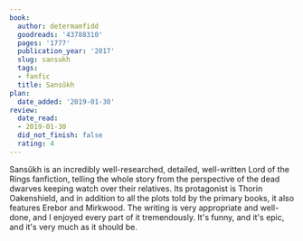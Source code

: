 ```yaml
---
book:
  author: determamfidd
  goodreads: '43788310'
  pages: '1777'
  publication_year: '2017'
  slug: sansukh
  tags:
  - fanfic
  title: Sansûkh
plan:
  date_added: '2019-01-30'
review:
  date_read:
  - 2019-01-30
  did_not_finish: false
  rating: 4
---
```


Sansûkh is an incredibly well-researched, detailed, well-written Lord of the Rings fanfiction, telling the whole story from the perspective of the dead dwarves keeping watch over their relatives. Its protagonist is Thorin Oakenshield, and in addition to all the plots told by the primary books, it also features Erebor and Mirkwood. The writing is very appropriate and well-done, and I enjoyed every part of it tremendously. It's funny, and it's epic, and it's very much as it should be.
